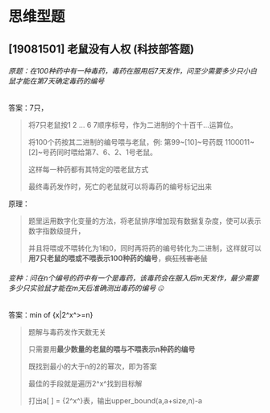 # 思维型题

## [19081501] 老鼠没有人权 (科技部答题)

###### 原题：在100种药中有一种毒药，毒药在服用后7天发作，问至少需要多少只小白鼠才能在第7天确定毒药的编号

答案：7只，

> 将7只老鼠按1 2 … 6 7顺序标号，作为二进制的个十百千…运算位。
>
> 将100个药按其二进制的编号喂与老鼠，例: 第99~[10]~号药既 1100011~[2]~号药同时喂给第7、6、2、1号老鼠。
>
> 这样每一种药都有其特定的喂老鼠方式
>
> 最终毒药发作时，死亡的老鼠就可以将毒药的编号标记出来

原理：

> 题里运用数字化变量的方法，将老鼠排序增加现有数据复杂度，使可以表示数字指数级提升，
>
> 并且将喂或不喂转化为1和0，同时再将药的编号转化为二进制，这样就可以**用7只老鼠的喂或不喂表示100种药的编号**，~~疯狂残害老鼠~~​​



###### 变种：问在n个编号的药中有一个是毒药，该毒药会在服入后m天发作，最少需要多少只实验鼠才能在m天后准确测出毒药的编号 :zipper_mouth_face:

答案：min of {x|2^x^>=n}

> 题解与毒药发作天数无关
>
> 只需要用**最少数量的老鼠的喂与不喂表示n种药的编号**
>
> 既找到最小的大于n的2的幂次，即为答案
>
> 最佳的手段就是遍历2^x^找到目标解
>
> 打出a[ ] = {2^x^}表，输出upper_bound(a,a+size,n)-a